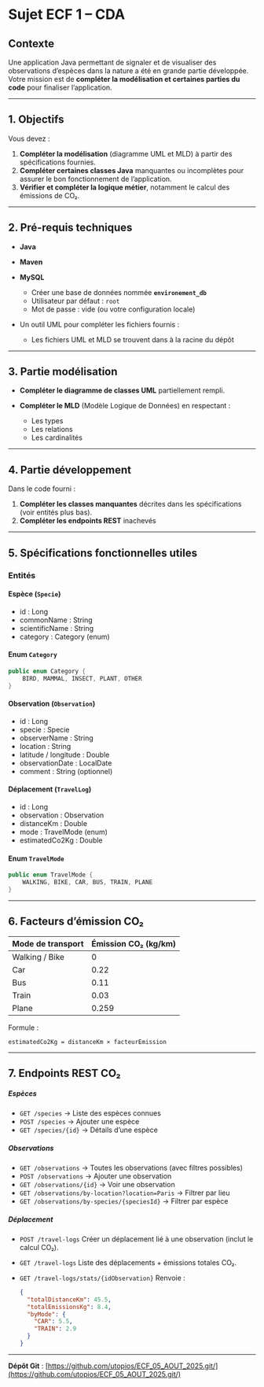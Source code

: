 # **Sujet ECF 1 – CDA**

## **Contexte**

Une application Java permettant de signaler et de visualiser des observations d’espèces dans la nature a été en grande partie développée.
Votre mission est de **compléter la modélisation et certaines parties du code** pour finaliser l’application.

---

## **1. Objectifs**

Vous devez :

1. **Compléter la modélisation** (diagramme UML et MLD) à partir des spécifications fournies.
2. **Compléter certaines classes Java** manquantes ou incomplètes pour assurer le bon fonctionnement de l’application.
3. **Vérifier et compléter la logique métier**, notamment le calcul des émissions de CO₂.

---

## **2. Pré-requis techniques**

* **Java**
* **Maven**
* **MySQL**

  * Créer une base de données nommée **`environement_db`**
  * Utilisateur par défaut : `root`
  * Mot de passe : vide (ou votre configuration locale)
* Un outil UML pour compléter les fichiers fournis :
  * Les fichiers UML et MLD se trouvent dans à la racine du dépôt


---

## **3. Partie modélisation**

* **Compléter le diagramme de classes UML** partiellement rempli.
* **Compléter le MLD** (Modèle Logique de Données) en respectant :

  * Les types
  * Les relations
  * Les cardinalités

---

## **4. Partie développement**

Dans le code fourni :

1. **Compléter les classes manquantes** décrites dans les spécifications (voir entités plus bas).
2. **Compléter les endpoints REST** inachevés

---

## **5. Spécifications fonctionnelles utiles**

### **Entités**

#### Espèce (`Specie`)

* id : Long
* commonName : String
* scientificName : String
* category : Category (enum)

#### Enum `Category`

```java
public enum Category {
    BIRD, MAMMAL, INSECT, PLANT, OTHER
}
```

#### Observation (`Observation`)

* id : Long
* specie : Specie
* observerName : String
* location : String
* latitude / longitude : Double
* observationDate : LocalDate
* comment : String (optionnel)

#### Déplacement (`TravelLog`)

* id : Long
* observation : Observation
* distanceKm : Double
* mode : TravelMode (enum)
* estimatedCo2Kg : Double

#### Enum `TravelMode`

```java
public enum TravelMode {
    WALKING, BIKE, CAR, BUS, TRAIN, PLANE
}
```

---

## **6. Facteurs d’émission CO₂**

| Mode de transport | Émission CO₂ (kg/km) |
| ----------------- | -------------------- |
| Walking / Bike    | 0                    |
| Car               | 0.22                 |
| Bus               | 0.11                 |
| Train             | 0.03                 |
| Plane             | 0.259                |

Formule :

```
estimatedCo2Kg = distanceKm × facteurEmission
```

---

## **7. Endpoints REST CO₂**

##### Espèces

* `GET /species` → Liste des espèces connues
* `POST /species` → Ajouter une espèce
* `GET /species/{id}` → Détails d’une espèce

##### Observations

* `GET /observations` → Toutes les observations (avec filtres possibles)
* `POST /observations` → Ajouter une observation
* `GET /observations/{id}` → Voir une observation
* `GET /observations/by-location?location=Paris` → Filtrer par lieu
* `GET /observations/by-species/{speciesId}` → Filtrer par espèce

#####  Déplacement
* `POST /travel-logs`
  Créer un déplacement lié à une observation (inclut le calcul CO₂).
* `GET /travel-logs`
  Liste des déplacements + émissions totales CO₂.
* `GET /travel-logs/stats/{idObservation}`
  Renvoie :

  ```json
  {
    "totalDistanceKm": 45.5,
    "totalEmissionsKg": 8.4,
    "byMode": {
      "CAR": 5.5,
      "TRAIN": 2.9
    }
  }
---

**Dépôt Git** : [https://github.com/utopios/ECF_05_AOUT_2025.git/](https://github.com/utopios/ECF_05_AOUT_2025.git/)

